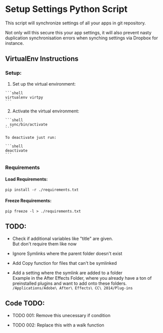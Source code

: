 Setup Settings Python Script
============================

This script will synchronize settings of all your apps in git repository.

Not only will this secure this your app settings, it will also prevent nasty duplication synchronisation errors when synching settings via Dropbox for instance.

## VirtualEnv Instructions

### Setup:

  1. Set up the virtual environment:    

    ```shell
    virtualenv virtpy
    ```

  2. Activate the virtual environment:

    ```shell
    . sync/bin/activate
    ```
    
    To deactivate just run:    

    ```shell
    deactivate
    ```

### Requirements

#### Load Requirements:
  
  ```shell
  pip install -r ./requirements.txt
  ```
  
#### Freeze Requirements:

  ```shell
  pip freeze -l > ./requirements.txt 
  ```

## TODO:

  + Check if additional variables like "title" are given.     
    But don't require them like now

  + Ignore Symlinks where the parent folder doesn't exist

  + Add Copy function for files that can't be symlinked

  + Add a setting where the symlink are added to a folder    
    Example in the After Effects Folder, where you already have a ton of preinstalled plugins and want to add onto these folders.
    `/Applications/Adobe\ After\ Effects\ CC\ 2014/Plug-ins`

## Code TODO:

  + TODO 001: Remove this unecessary if condition

  + TODO 002: Replace this with a walk function


